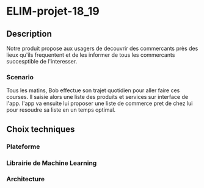 # ELIM-projet-18_19


## Description

Notre produit propose aux usagers de decouvrir des commercants près des lieux qu'ils frequentent et de les informer de tous les commercants succesptible de l'interesser.                                                                                                                                                 

### Scenario

Tous les matins, Bob effectue son trajet quotidien pour aller faire ces courses. Il saisie alors une liste des produits et services sur interface de l'app. l'app va ensuite lui proposer une liste de commerce pret de chez lui pour resoudre sa liste en un temps optimal.

## Choix techniques



### Plateforme

### Librairie de Machine Learning

### Architecture




